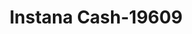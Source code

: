 ---
f_zip-code: 43947
f_state-code: OH
title: Instana Cash-19609
f_phone: 740-676-1111
f_city-only: Shadyside
f_address: 3898 Central Avenue Shadyside
f_location-unique-id: '19609'
slug: instana-cash-19609
updated-on: '2024-05-30T13:46:58.046Z'
created-on: '2024-05-30T13:36:59.803Z'
published-on: '2024-05-30T13:54:32.469Z'
f_city-state: cms/city/shadyside-oh.md
f_company: cms/company/instana-cash.md
f_state: cms/state/ohio.md
layout: '[payday-loan].html'
tags: payday-loan
---